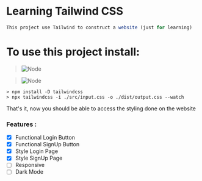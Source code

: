 # Learning Tailwind CSS

```js
This project use Tailwind to construct a website (just for learning)
```

# To use this project install:

> ![Node](https://img.shields.io/badge/Node-%E2%89%A5%20v16.10.0-green?style=for-the-badge&logo=node.js&color=blue)

> ![Node](https://img.shields.io/badge/Tailwindcss-%E2%89%A5%20v3.2.4-green?style=for-the-badge&logo=tailwindcss&color=blue)

    > npm install -D tailwindcss
    > npx tailwindcss -i ./src/input.css -o ./dist/output.css --watch
    
That's it, now you should be able to access the styling done on the website

### Features :
- [X] Functional Login Button 
- [X] Functional SignUp Button
- [X] Style Login Page
- [X] Style SignUp Page
- [ ] Responsive
- [ ] Dark Mode
